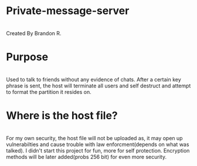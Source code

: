# Private-message-server
<br> Created By Brandon R.

# Purpose
<br> Used to talk to friends without any evidence of chats. After a certain key phrase is sent, the host will terminate all users and self destruct and attempt to format the partition it resides on.

# Where is the host file?
<br> For my own security, the host file will not be uploaded as, it may open up vulnerabilties and cause trouble with law enforcment(depends on what was talked). I didn't start this project for fun, more for self protection. Encryption methods will be later added(probs 256 bit) for even more security.
